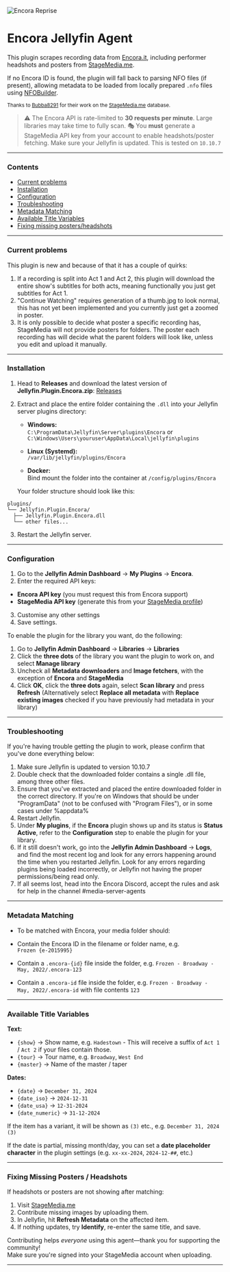 ![Encora Reprise](https://i.imgur.com/M3ShJse.png)

# Encora Jellyfin Agent

This plugin scrapes recording data from [Encora.it](https://encora.it), including performer headshots and posters from [StageMedia.me](https://stagemedia.me).

If no Encora ID is found, the plugin will fall back to parsing NFO files (if present), allowing metadata to be loaded from locally prepared `.nfo` files using [NFOBuilder](https://github.com/pekempy/NFOBuilder).

<sup>Thanks to [Bubba8291](https://github.com/Bubba8291) for their work on the [StageMedia.me](https://stagemedia.me) database.</sup>

> ⚠️ The Encora API is rate-limited to **30 requests per minute**. Large libraries may take time to fully scan. 
> 🎭 You **must** generate a StageMedia API key from your account to enable headshots/poster fetching.
> Make sure your Jellyfin is updated. This is tested on `10.10.7`
---

### Contents
- [Current problems](#current-problems)
- [Installation](#installation)
- [Configuration](#configuration)
- [Troubleshooting](#troubleshooting)
- [Metadata Matching](#metadata-matching)
- [Available Title Variables](#available-title-variables)
- [Fixing missing posters/headshots](#fixing-missing-posters--headshots)

---
### Current problems

This plugin is new and because of that it has a couple of quirks:
1. If a recording is split into Act 1 and Act 2, this plugin will download the entire show's subtitles for both acts, meaning functionally you just get subtitles for Act 1.
2. "Continue Watching" requires generation of a thumb.jpg to look normal, this has not yet been implemented and you currently just get a zoomed in poster.
3. It is only possible to decide what poster a specific recording has, StageMedia will not provide posters for folders. The poster each recording has will decide what the parent folders will look like, unless you edit and upload it manually.

---

### Installation

1. Head to **Releases** and download the latest version of **Jellyfin.Plugin.Encora.zip**:
   [Releases](https://github.com/pekempy/Jellyfin.Plugin.Encora/releases)
2. Extract and place the entire folder containing the `.dll` into your Jellyfin server plugins directory:

   - **Windows:**  
     `C:\ProgramData\Jellyfin\Server\plugins\Encora`
     or
     `C:\Windows\Users\youruser\AppData\Local\jellyfin\plugins`

   - **Linux (Systemd):**  
     `/var/lib/jellyfin/plugins/Encora`

   - **Docker:**  
     Bind mount the folder into the container at `/config/plugins/Encora`

   Your folder structure should look like this:

```
plugins/
└── Jellyfin.Plugin.Encora/
  ├── Jellyfin.Plugin.Encora.dll
  └── other files...
```


3. Restart the Jellyfin server.

---

### Configuration

1. Go to the **Jellyfin Admin Dashboard** → **My Plugins** → **Encora**.
2. Enter the required API keys:

- **Encora API key** (you must request this from Encora support)
- **StageMedia API key** (generate this from your [StageMedia profile](https://stagemedia.me/profile))

3. Customise any other settings
4. Save settings.


To enable the plugin for the library you want, do the following:
1. Go to **Jellyfin Admin Dashboard** → **Libraries** → **Libraries**
2. Click the **three dots** of the library you want the plugin to work on, and select **Manage library**
3. Uncheck all **Metadata downloaders** and **Image fetchers**, with the exception of **Encora** and **StageMedia**
4. Click **OK**, click the **three dots** again, select **Scan library** and press **Refresh** (Alternatively select **Replace all metadata** with **Replace existing images** checked if you have previously had metadata in your library)

---

### Troubleshooting
If you're having trouble getting the plugin to work, please confirm that you've done everything below:

1. Make sure Jellyfin is updated to version 10.10.7
2. Double check that the downloaded folder contains a single .dll file, among three other files.
3. Ensure that you've extracted and placed the entire downloaded folder in the correct directory. If you're on Windows that should be under "ProgramData" (not to be confused with "Program Files"), or in some cases under %appdata%
4. Restart Jellyfin.
5. Under **My plugins**, if the **Encora** plugin shows up and its status is **Status Active**, refer to the **Configuration** step to enable the plugin for your library.
6. If it still doesn't work, go into the **Jellyfin Admin Dashboard** → **Logs**, and find the most recent log and look for any errors happening around the time when you restarted Jellyfin. Look for any errors regarding plugins being loaded incorrectly, or Jellyfin not having the proper permissions/being read only.
7. If all seems lost, head into the Encora Discord, accept the rules and ask for help in the channel #media-server-agents

---

### Metadata Matching

- To be matched with Encora, your media folder should:

- Contain the Encora ID in the filename or folder name, e.g.  
 `Frozen {e-2015995}`
- Contain a `.encora-{id}` file inside the folder, e.g.
  `Frozen - Broadway - May, 2022/.encora-123`
- Contain a `.encora-id` file inside the folder, e.g.
  `Frozen - Broadway - May, 2022/.encora-id` with file contents `123`

---

### Available Title Variables

**Text:**

- `{show}` → Show name, e.g. `Hadestown`  - This will receive a suffix of `Act 1` / `Act 2` if your files contain those.
- `{tour}` → Tour name, e.g. `Broadway`, `West End`  
- `{master}` → Name of the master / taper

**Dates:**

- `{date}` → `December 31, 2024`  
- `{date_iso}` → `2024-12-31`  
- `{date_usa}` → `12-31-2024`  
- `{date_numeric}` → `31-12-2024`

If the item has a variant, it will be shown as `(3)` etc., e.g. `December 31, 2024 (3)`

If the date is partial, missing month/day, you can set a **date placeholder character** in the plugin settings (e.g. `xx-xx-2024`, `2024-12-##`, etc.)

---

### Fixing Missing Posters / Headshots

If headshots or posters are not showing after matching:

1. Visit [StageMedia.me](https://stagemedia.me)
2. Contribute missing images by uploading them.
3. In Jellyfin, hit **Refresh Metadata** on the affected item.
4. If nothing updates, try **Identify**, re-enter the same title, and save.

Contributing helps _everyone_ using this agent—thank you for supporting the community!  
Make sure you're signed into your StageMedia account when uploading.

---
